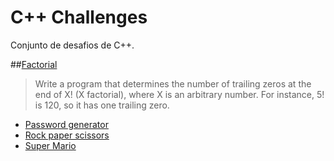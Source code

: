 # C++ Challenges

Conjunto de desafios de C++.

##[Factorial](https://github.com/docafavarato/cpp-challenges/tree/main/Factorial)
> Write a program that determines the number of trailing zeros at the end of X! (X factorial), where X is an arbitrary number. For instance, 5! is 120, so it has one trailing zero.
- [Password generator](https://github.com/docafavarato/cpp-challenges/tree/main/Password%20generator)
- [Rock paper scissors](https://github.com/docafavarato/cpp-challenges/tree/main/Rock%20paper%20scissors)
- [Super Mario](https://github.com/docafavarato/cpp-challenges/tree/main/Super%20Mario)
